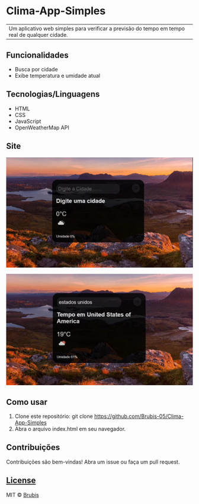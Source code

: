 # Clima-App-Simples

<table>
<tr>
<td>
Um aplicativo web simples para verificar a previsão do tempo em tempo real de qualquer cidade.
</td>
</tr>
</table>


## Funcionalidades
- Busca por cidade
- Exibe temperatura e umidade atual

## Tecnologias/Linguagens
- HTML
- CSS
- JavaScript
- OpenWeatherMap API
  
## Site
![](https://github.com/Brubis-05/Clima-App-Simples/blob/main/clima-do-tempo/src/imgs/clima-app-simples-1.jpeg)

![](https://github.com/Brubis-05/Clima-App-Simples/blob/main/clima-do-tempo/src/imgs/clima-app-simples-2.jpeg)


## Como usar
1. Clone este repositório: git clone https://github.com/Brubis-05/Clima-App-Simples
2. Abra o arquivo index.html em seu navegador.


## Contribuições
Contribuições são bem-vindas!
Abra um issue ou faça um pull request.


## [License](https://github.com/Brubis-05/Clima-App-Simples?tab=MIT-1-ov-file)

MIT © [Brubis](https://github.com/Brubis-05)

